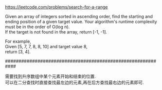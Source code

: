 https://leetcode.com/problems/search-for-a-range

Given an array of integers sorted in ascending order, find the starting and ending position of a given target value. 
Your algorithm's runtime complexity must be in the order of O(log n).  
If the target is not found in the array, return [-1, -1].  

For example,  
Given [5, 7, 7, 8, 8, 10] and target value 8,  
return [3, 4].  

############################################################

需要找到升序数组中某个元素开始和结束的位置.  
可以在二分查找时直接查找最左边的元素,再在后方查找最右边的元素即可.  
